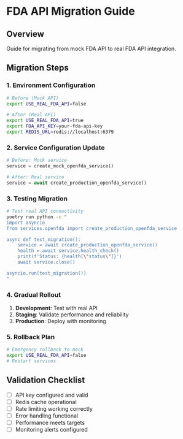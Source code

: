 # FDA API Migration Guide

## Overview

Guide for migrating from mock FDA API to real FDA API integration.

## Migration Steps

### 1. Environment Configuration

```bash
# Before (Mock API)
export USE_REAL_FDA_API=false

# After (Real API)
export USE_REAL_FDA_API=true
export FDA_API_KEY=your-fda-api-key
export REDIS_URL=redis://localhost:6379
```

### 2. Service Configuration Update

```python
# Before: Mock service
service = create_mock_openfda_service()

# After: Real service
service = await create_production_openfda_service()
```

### 3. Testing Migration

```bash
# Test real API connectivity
poetry run python -c "
import asyncio
from services.openfda import create_production_openfda_service

async def test_migration():
    service = await create_production_openfda_service()
    health = await service.health_check()
    print(f'Status: {health[\"status\"]}')
    await service.close()

asyncio.run(test_migration())
"
```

### 4. Gradual Rollout

1. **Development**: Test with real API
2. **Staging**: Validate performance and reliability
3. **Production**: Deploy with monitoring

### 5. Rollback Plan

```bash
# Emergency rollback to mock
export USE_REAL_FDA_API=false
# Restart services
```

## Validation Checklist

- [ ] API key configured and valid
- [ ] Redis cache operational
- [ ] Rate limiting working correctly
- [ ] Error handling functional
- [ ] Performance meets targets
- [ ] Monitoring alerts configured
